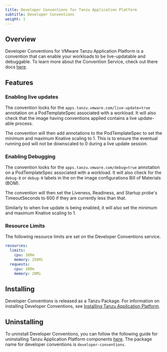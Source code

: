 ```yaml
---
title: Developer Conventions for Tanzu Application Platform
subtitle: Developer Conventions
weight: 1
---
```


## Overview

Developer Conventions for VMware Tanzu Application Platform is a convention that can enable your workloads to be live-updatable and debuggable. To learn more about the Convention Service, check out there docs [here](https://docs.vmware.com/en/VMware-Tanzu-Application-Platform/0.4/tap/GUID-convention-service-about.html).

## Features
### Enabling live updates
The convention looks for the `apps.tanzu.vmware.com/live-update=true` annotation on a PodTemplateSpec associated with a workload. It will also check that the image having conventions applied contains a live update-able process.

The convention will then add annotations to the PodTemplateSpec to set the minimum and maximum Knative scaling to 1. This is to ensure the eventual running pod will not be downscaled to 0 during a live update session.

### Enabling Debugging
The convention looks for the `apps.tanzu.vmware.com/debug=true` annotation on a PodTemplateSpec associated with a workload. It will also check for the `debug-8` or `debug-9` labels in the on the image configurations Bill of Materials (BOM).

The convention will then set the Liveness, Readiness, and Startup probe's TimeoutSeconds to 600 if they are currently less than that.

Similarly to when live update is being enabled, it will also set the minimum and maximum Knative scaling to 1.

### Resource Limits
The following resource limits are set on the Developer Conventions service.
```yaml
resources:
  limits:
	cpu: 100m
	memory: 256Mi
  requests:
	cpu: 100m
	memory: 20Mi
```

## Installing
Developer Conventions is released as a Tanzu Package. For information on installing Developer Conventions, see [Installing Tanzu Application Platform](../install-intro.md).

## Uninstalling
To uninstall Developer Conventions, you can follow the following guide for uninstalling Tanzu Application Platform components [here](https://docs.vmware.com/en/VMware-Tanzu-Application-Platform/0.4/tap/GUID-uninstall.html). The package name for developer conventions is `developer-conventions`.